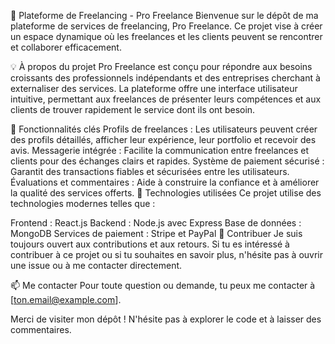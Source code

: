🌟 Plateforme de Freelancing - Pro Freelance
Bienvenue sur le dépôt de ma plateforme de services de freelancing, Pro Freelance. Ce projet vise à créer un espace dynamique où les freelances et les clients peuvent se rencontrer et collaborer efficacement.

💡 À propos du projet
Pro Freelance est conçu pour répondre aux besoins croissants des professionnels indépendants et des entreprises cherchant à externaliser des services. La plateforme offre une interface utilisateur intuitive, permettant aux freelances de présenter leurs compétences et aux clients de trouver rapidement le service dont ils ont besoin.

🚀 Fonctionnalités clés
Profils de freelances : Les utilisateurs peuvent créer des profils détaillés, afficher leur expérience, leur portfolio et recevoir des avis.
Messagerie intégrée : Facilite la communication entre freelances et clients pour des échanges clairs et rapides.
Système de paiement sécurisé : Garantit des transactions fiables et sécurisées entre les utilisateurs.
Évaluations et commentaires : Aide à construire la confiance et à améliorer la qualité des services offerts.
📁 Technologies utilisées
Ce projet utilise des technologies modernes telles que :

Frontend : React.js
Backend : Node.js avec Express
Base de données : MongoDB
Services de paiement : Stripe et PayPal
🔗 Contribuer
Je suis toujours ouvert aux contributions et aux retours. Si tu es intéressé à contribuer à ce projet ou si tu souhaites en savoir plus, n'hésite pas à ouvrir une issue ou à me contacter directement.

📫 Me contacter
Pour toute question ou demande, tu peux me contacter à [ton.email@example.com].

Merci de visiter mon dépôt ! N'hésite pas à explorer le code et à laisser des commentaires.
